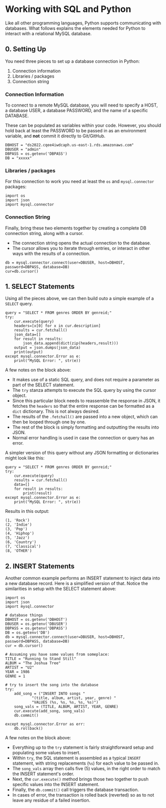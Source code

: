 # Working with SQL and Python

Like all other programming languages, Python supports communicating with databases. What follows explains the elements needed for Python to interact with a relational MySQL database.

## 0. Setting Up

You need three pieces to set up a database connection in Python:

1. Connection information
2. Libraries / packages
3. Connection string

### Connection Information

To connect to a remote MySQL database, you will need to specify a HOST, a database USER, a database PASSWORD, and the name of a specific DATABASE.

These can be populated as variables within your code. However, you should hold back at least the PASSWORD to be passed in as an environment variable, and **not** commit it directly to Git/GitHub.

```
DBHOST = "ds2022.cqee4iwdcaph.us-east-1.rds.amazonaws.com"
DBUSER = "admin"
DBPASS = os.getenv('DBPASS')
DB = "xxxxx"
```

### Libraries / packages

For this connection to work you need at least the `os` and `mysql.connector` packages:
```
import os
import json
import mysql.connector
```

### Connection String

Finally, bring these two elements together by creating a complete DB connection string, along with a cursor.

- The connection string opens the actual connection to the database.
- The cursor allows you to iterate through entries, or interact in other ways with the results of a connection.

```
db = mysql.connector.connect(user=DBUSER, host=DBHOST, password=DBPASS, database=DB)
cur=db.cursor()
```

## 1. SELECT Statements

Using all the pieces above, we can then build outo a simple example of a `SELECT` query.
```
query = "SELECT * FROM genres ORDER BY genreid;"
try:    
    cur.execute(query)
    headers=[x[0] for x in cur.description]
    results = cur.fetchall()
    json_data=[]
    for result in results:
        json_data.append(dict(zip(headers,result)))
    output = json.dumps(json_data)
    print(output)
except mysql.connector.Error as e:
    print("MySQL Error: ", str(e))
```

A few notes on the block above:

- It makes use of a static SQL query, and does not require a parameter as part of the SELECT statement.
- The `try` stanza attempts to execute the SQL query by using the cursor object.
- Since this particular block needs to reassemble the response in JSON, it fetches the `headers` so that the entire response can be formatted as a `dict` dictionary. This is not always desired.
- The results of the `.fetchall()` are passed into a new object, which can then be looped through one by one.
- The rest of the block is simply formatting and outputting the results into JSON.
- Normal error handling is used in case the connection or query has an error.


A simpler version of this query without any JSON formatting or dictionaries might look like this:

```
query = "SELECT * FROM genres ORDER BY genreid;"
try:    
    cur.execute(query)
    results = cur.fetchall()
    data=[]
    for result in results:
        print(result)
except mysql.connector.Error as e:
    print("MySQL Error: ", str(e))
```

Results in this output:
```
(1, 'Rock')
(2, 'Indie')
(3, 'Pop')
(4, 'Hiphop')
(5, 'Jazz')
(6, 'Country')
(7, 'Classical')
(8, 'OTHER')
```

## 2. INSERT Statements

Another common example performs an INSERT statement to inject data into a new database record. Here is a simplified version of that. Notice the similarities in setup with the SELECT statement above:

```
import os
import json
import mysql.connector

# database things
DBHOST = os.getenv('DBHOST')
DBUSER = os.getenv('DBUSER')
DBPASS = os.getenv('DBPASS')
DB = os.getenv('DB')
db = mysql.connector.connect(user=DBUSER, host=DBHOST, password=DBPASS, database=DB)
cur = db.cursor()

# Assuming you have some values from someplace:
TITLE = "Running to Stand Still"
ALBUM = "The Joshua Tree"
ARTIST = "U2"
YEAR = 1986
GENRE = 1

# try to insert the song into the database
try:
    add_song = ("INSERT INTO songs "
            "(title, album, artist, year, genre) "
            "VALUES (%s, %s, %s, %s, %s)")
    song_vals = (TITLE, ALBUM, ARTIST, YEAR, GENRE)
    cur.execute(add_song, song_vals)
    db.commit()

except mysql.connector.Error as err:
    db.rollback()
```

A few notes on the block above:

- Everything up to the `try` statement is fairly straightforward setup and populating some values to insert.
- Within `try`, the SQL statement is assembled as a typical `INSERT` statement, with string replacements (`%s`) for each value to be passed in.
- The `song_vals` array then calls five (5) values, in the right order to match the INSERT statement's order.
- Next, the `cur.execute()` method brings those two together to push specific values into the INSERT statement.
- Finally, the `db.commit()` call triggers the database transaction.
- In cases of error, the transaction is rolled back (reverted) so as to not leave any residue of a failed insertion.
